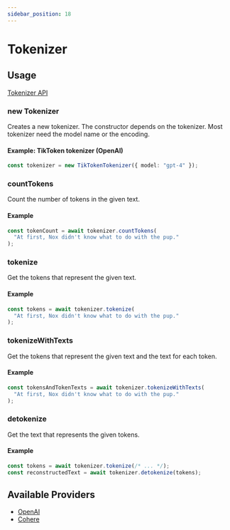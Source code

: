 ```yaml
---
sidebar_position: 18
---
```


# Tokenizer

## Usage

[Tokenizer API](/api/interfaces/Tokenizer)

### new Tokenizer

Creates a new tokenizer.
The constructor depends on the tokenizer.
Most tokenizer need the model name or the encoding.

#### Example: TikToken tokenizer (OpenAI)

```ts
const tokenizer = new TikTokenTokenizer({ model: "gpt-4" });
```

### countTokens

Count the number of tokens in the given text.

#### Example

```ts
const tokenCount = await tokenizer.countTokens(
  "At first, Nox didn't know what to do with the pup."
);
```

### tokenize

Get the tokens that represent the given text.

#### Example

```ts
const tokens = await tokenizer.tokenize(
  "At first, Nox didn't know what to do with the pup."
);
```

### tokenizeWithTexts

Get the tokens that represent the given text and the text for each token.

#### Example

```ts
const tokensAndTokenTexts = await tokenizer.tokenizeWithTexts(
  "At first, Nox didn't know what to do with the pup."
);
```

### detokenize

Get the text that represents the given tokens.

#### Example

```ts
const tokens = await tokenizer.tokenize(/* ... */);
const reconstructedText = await tokenizer.detokenize(tokens);
```

## Available Providers

- [OpenAI](/integration/model-provider/openai)
- [Cohere](/integration/model-provider/cohere)
